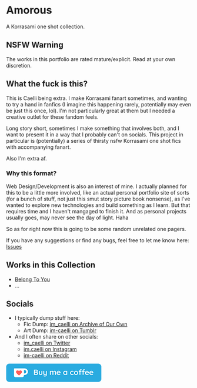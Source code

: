 # Amorous
A Korrasami one shot collection.


## NSFW Warning

The works in this portfolio are rated mature/explicit. Read at your own discretion.


## What the fuck is this?

This is Caelli being extra. I make Korrasami fanart sometimes, and wanting to try a hand in fanfics (I imagine this happening rarely, potentially may even be just this once, lol). I'm not particularly great at them but I needed a creative outlet for these fandom feels.  

Long story short, sometimes I make something that involves both, and I want to present it in a way that I probably can't on socials. This project in particular is (potentially) a series of thirsty nsfw Korrasami one shot fics with accompanying fanart.

Also I'm extra af.

### Why this format?

Web Design/Development is also an interest of mine. I actually planned for this to be a little more involved, like an actual personal portfolio site of sorts (for a bunch of stuff, not just this smut story picture book nonsense), as I've wanted to explore new technologies and build something as I learn. But that requires time and I haven't mangaged to finish it. And as personal projects usually goes, may never see the day of light. Haha

So as for right now this is going to be some random unrelated one pagers.

If you have any suggestions or find any bugs, feel free to let me know here: [Issues](https://github.com/im-caelli/amorous/issues)

## Works in this Collection

- [Belong To You](belong-to-you/)
- ...

## Socials

- I typically dump stuff here:
  - Fic Dump: [im_caelli on Archive of Our Own](https://archiveofourown.org/users/im_caelli/works)
  - Art Dump: [im-caelli on Tumblr](https://im-caelli.tumblr.com/)
- And I often share on other socials:
  - [im_caelli on Twitter](https://twitter.com/im_caelli)
  - [im.caelli on Instagram](https://www.instagram.com/im.caelli/)
  - [im-caelli on Reddit](https://www.reddit.com/user/im-caelli)

[![kofi.com/caelli](img/kofi.png)](https://ko-fi.com/caelli)
